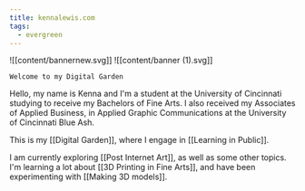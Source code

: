```yaml
---
title: kennalewis.com
tags:
  - evergreen
---
```

![[content/bannernew.svg]]
![[content/banner (1).svg]]

```poetry
Welcome to my Digital Garden
```

Hello, my name is Kenna and I'm a student at the University of Cincinnati studying to receive my Bachelors of Fine Arts. I also received my Associates of Applied Business, in Applied Graphic Communications at the University of Cincinnati Blue Ash.

This is my [[Digital Garden]], where I engage in [[Learning in Public]].

I am currently exploring [[Post Internet Art]], as well as some other topics. I'm learning a lot about [[3D Printing in Fine Arts]], and have been experimenting with [[Making 3D models]]. 

